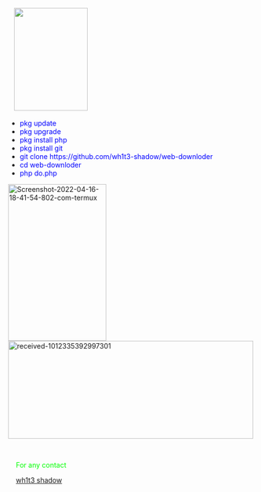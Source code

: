 <p>&nbsp; &nbsp;<img src="https://encrypted-tbn0.gstatic.com/images?q=tbn:ANd9GcR4pWHumeKhSf8B-eO1YWTSztOjAz6ja7skE_sPS89JolKnAz8tBSZ00EE&amp;s" alt="" width="150" height="210" /></p>
<ul>
<li><span style="color: #0000ff;">pkg update</span></li>
<li><span style="color: #0000ff;">pkg upgrade</span></li>
<li><span style="color: #0000ff;">pkg install php</span></li>
<li><span style="color: #0000ff;">pkg install git</span></li>
<li><span style="color: #0000ff;">git clone https://github.com/wh1t3-shadow/web-downloder</span></li>
<li><span style="text-align: center; color: #0000ff;">cd </span><span style="text-align: center; color: #0000ff;">web-downloder</span></li>
<li><span style="color: #0000ff;">php do.php</span></li>
</ul>
<img src='https://i.postimg.cc/rKsRPNw0/Screenshot-2022-04-16-18-41-54-802-com-termux.jpg' width='200' height='320' border='0' alt='Screenshot-2022-04-16-18-41-54-802-com-termux'/>
<br>
<img src='https://i.postimg.cc/cvYHp9yH/received-1012335392997301.webp' width='500' height='200' border='0' alt='received-1012335392997301'/>
<p><span style="color: #0000ff;">&nbsp;</span></p>
<p><span style="color: #00ff00;">&nbsp; &nbsp; For any contact</span></p>
<p><span style="color: #00ff00;">&nbsp; &nbsp; <a href="https://www.facebook.com/106302651221443" target="_blank">wh1t3 shadow</a></span></p>

